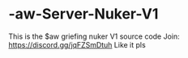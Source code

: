 # -aw-Server-Nuker-V1
This is the $aw griefing nuker V1 source code Join: https://discord.gg/jqFZSmDtuh
Like it pls
